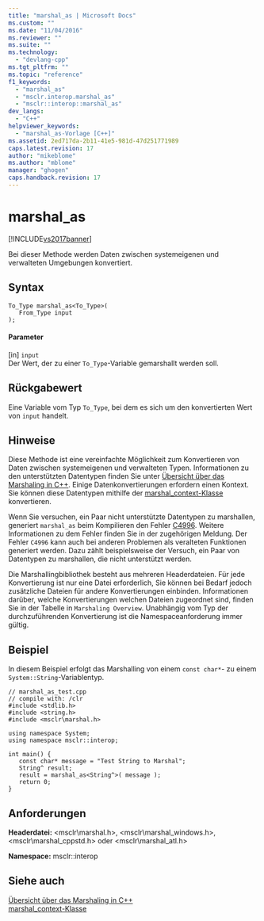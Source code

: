 ```yaml
---
title: "marshal_as | Microsoft Docs"
ms.custom: ""
ms.date: "11/04/2016"
ms.reviewer: ""
ms.suite: ""
ms.technology: 
  - "devlang-cpp"
ms.tgt_pltfrm: ""
ms.topic: "reference"
f1_keywords: 
  - "marshal_as"
  - "msclr.interop.marshal_as"
  - "msclr::interop::marshal_as"
dev_langs: 
  - "C++"
helpviewer_keywords: 
  - "marshal_as-Vorlage [C++]"
ms.assetid: 2ed717da-2b11-41e5-981d-47d251771989
caps.latest.revision: 17
author: "mikeblome"
ms.author: "mblome"
manager: "ghogen"
caps.handback.revision: 17
---
```

# marshal_as
[!INCLUDE[vs2017banner](../assembler/inline/includes/vs2017banner.md)]

Bei dieser Methode werden Daten zwischen systemeigenen und verwalteten Umgebungen konvertiert.  
  
## Syntax  
  
```  
To_Type marshal_as<To_Type>(  
   From_Type input   
);  
```  
  
#### Parameter  
 \[in\] `input`  
 Der Wert, der zu einer `To_Type`\-Variable gemarshallt werden soll.  
  
## Rückgabewert  
 Eine Variable vom Typ `To_Type`, bei dem es sich um den konvertierten Wert von `input` handelt.  
  
## Hinweise  
 Diese Methode ist eine vereinfachte Möglichkeit zum Konvertieren von Daten zwischen systemeigenen und verwalteten Typen.  Informationen zu den unterstützten Datentypen finden Sie unter [Übersicht über das Marshaling in C\+\+](../dotnet/overview-of-marshaling-in-cpp.md).  Einige Datenkonvertierungen erfordern einen Kontext.  Sie können diese Datentypen mithilfe der [marshal\_context\-Klasse](../dotnet/marshal-context-class.md) konvertieren.  
  
 Wenn Sie versuchen, ein Paar nicht unterstützte Datentypen zu marshallen, generiert `marshal_as` beim Kompilieren den Fehler [C4996](../error-messages/compiler-warnings/compiler-warning-level-3-c4996.md).  Weitere Informationen zu dem Fehler finden Sie in der zugehörigen Meldung.  Der Fehler `C4996` kann auch bei anderen Problemen als veralteten Funktionen generiert werden.  Dazu zählt beispielsweise der Versuch, ein Paar von Datentypen zu marshallen, die nicht unterstützt werden.  
  
 Die Marshallingbibliothek besteht aus mehreren Headerdateien.  Für jede Konvertierung ist nur eine Datei erforderlich, Sie können bei Bedarf jedoch zusätzliche Dateien für andere Konvertierungen einbinden.  Informationen darüber, welche Konvertierungen welchen Dateien zugeordnet sind, finden Sie in der Tabelle in `Marshaling Overview`.  Unabhängig vom Typ der durchzuführenden Konvertierung ist die Namespaceanforderung immer gültig.  
  
## Beispiel  
 In diesem Beispiel erfolgt das Marshalling von einem `const char*`\- zu einem `System::String`\-Variablentyp.  
  
```  
// marshal_as_test.cpp  
// compile with: /clr  
#include <stdlib.h>  
#include <string.h>  
#include <msclr\marshal.h>  
  
using namespace System;  
using namespace msclr::interop;  
  
int main() {  
   const char* message = "Test String to Marshal";  
   String^ result;  
   result = marshal_as<String^>( message );  
   return 0;  
}  
```  
  
## Anforderungen  
 **Headerdatei:** \<msclr\\marshal.h\>, \<msclr\\marshal\_windows.h\>, \<msclr\\marshal\_cppstd.h\> oder \<msclr\\marshal\_atl.h\>  
  
 **Namespace:** msclr::interop  
  
## Siehe auch  
 [Übersicht über das Marshaling in C\+\+](../dotnet/overview-of-marshaling-in-cpp.md)   
 [marshal\_context\-Klasse](../dotnet/marshal-context-class.md)